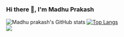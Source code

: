### Hi there 👋, I'm Madhu Prakash  
![Madhu prakash's GitHub stats](https://github-readme-stats.vercel.app/api?username=madhuprakash19&show_icons=true&theme=radical)
[![Top Langs](https://github-readme-stats.vercel.app/api/top-langs/?username=madhuprakash19&layout=compact)](https://github.com/madhuprakash19/github-readme-stats)  
![](https://komarev.com/ghpvc/?username=madhuprakash19)  

<!--
**madhuprakash19/madhuprakash19** is a ✨ _special_ ✨ repository because its `README.md` (this file) appears on your GitHub profile.

Here are some ideas to get you started:

- 🔭 I’m currently working on ...
- 🌱 I’m currently learning ...
- 👯 I’m looking to collaborate on ...
- 🤔 I’m looking for help with ...
- 💬 Ask me about ...
- 📫 How to reach me: ...
- 😄 Pronouns: ...
- ⚡ Fun fact: ...
-->
